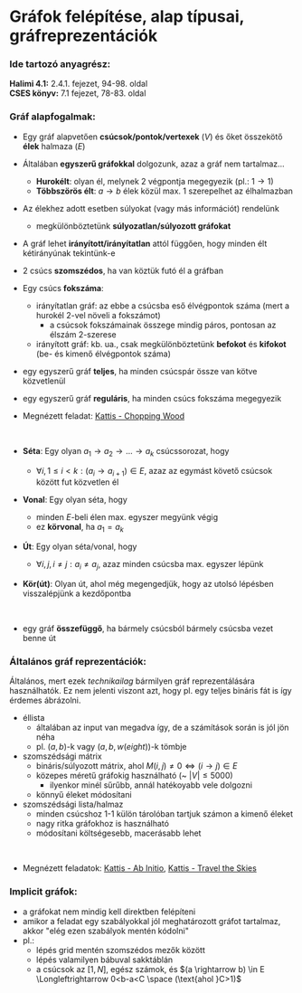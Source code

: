 # Gráfok felépítése, alap típusai, gráfreprezentációk

### Ide tartozó anyagrész:

**Halimi 4.1:** 2.4.1. fejezet, 94-98. oldal<br>
**CSES könyv:** 7.1 fejezet, 78-83. oldal

### Gráf alapfogalmak:

- Egy gráf alapvetően **csúcsok/pontok/vertexek** ($V$) és őket összekötő **élek** halmaza ($E$)
- Általában **egyszerű gráfokkal** dolgozunk, azaz a gráf nem tartalmaz...
    - **Hurokélt**: olyan él, melynek 2 végpontja megegyezik (pl.: $1 \rightarrow 1$)
    - **Többszörös élt**: $a \rightarrow b$ élek közül max. 1 szerepelhet az élhalmazban
- Az élekhez adott esetben súlyokat (vagy más információt) rendelünk
    - megkülönböztetünk **súlyozatlan/súlyozott gráfokat**
- A gráf lehet **irányított/irányítatlan** attól függően, hogy minden élt kétirányúnak tekintünk-e
- 2 csúcs **szomszédos**, ha van köztük futó él a gráfban
- Egy csúcs **fokszáma**:
    - irányítatlan gráf: az ebbe a csúcsba eső élvégpontok száma (mert a hurokél 2-vel növeli a fokszámot)
        - a csúcsok fokszámainak összege mindig páros, pontosan az élszám 2-szerese
    - irányított gráf: kb. ua., csak megkülönböztetünk **befokot** és **kifokot** (be- és kimenő élvégpontok száma)
- egy egyszerű gráf **teljes**, ha minden csúcspár össze van kötve közvetlenül
- egy egyszerű gráf **reguláris**, ha minden csúcs fokszáma megegyezik

- Megnézett feladat: 
[Kattis - Chopping Wood](https://open.kattis.com/problems/chopwood)

<br>

- **Séta**: Egy olyan $a_1 \rightarrow a_2 \rightarrow ... \rightarrow a_k$ csúcssorozat, hogy
    - $\forall i, 1 \le i \lt k: (a_i \rightarrow a_{i+1}) \in E$, azaz az egymást követő csúcsok között fut közvetlen él

- **Vonal**: Egy olyan séta, hogy
    - minden $E$-beli élen max. egyszer megyünk végig
    - ez **körvonal**, ha $a_1 = a_k$

- **Út**: Egy olyan séta/vonal, hogy
    - $\forall i, j,  i \ne j: a_i \ne a_j$, azaz minden csúcsba max. egyszer lépünk

- **Kör(út)**: Olyan út, ahol még megengedjük, hogy az utolsó lépésben visszalépjünk a kezdőpontba

<br>

- egy gráf **összefüggő**, ha bármely csúcsból bármely csúcsba vezet benne út

### Általános gráf reprezentációk:

Általános, mert ezek *technikailag* bármilyen gráf reprezentálására használhatók. Ez nem jelenti viszont azt, hogy pl. egy teljes bináris fát is így érdemes ábrázolni.

- éllista
    - általában az input van megadva így, de a számítások során is jól jön néha
    - pl. $(a, b)$-k vagy $(a, b, w(eight) )$-k tömbje
- szomszédsági mátrix
    - bináris/súlyozott mátrix, ahol $M(i, j) \ne 0 \Longleftrightarrow (i \rightarrow j) \in E$
    - közepes méretű gráfokig használható (~ $|V| \le 5000$)
        - ilyenkor minél sűrűbb, annál hatékoyabb vele dolgozni
    - könnyű éleket módosítani
- szomszédsági lista/halmaz
    - minden csúcshoz 1-1 külön tárolóban tartjuk számon a kimenő éleket
    - nagy ritka gráfokhoz is használható
    - módosítani költségesebb, macerásabb lehet

<br>

- Megnézett feladatok: 
[Kattis - Ab Initio](https://open.kattis.com/problems/abinitio), 
[Kattis - Travel the Skies](https://open.kattis.com/problems/traveltheskies)

### Implicit gráfok:

- a gráfokat nem mindig kell direktben felépíteni
- amikor a feladat egy szabályokkal jól meghatározott gráfot tartalmaz, akkor "elég ezen szabályok mentén kódolni"
- pl.:
    - lépés grid mentén szomszédos mezők között
    - lépés valamilyen bábuval sakktáblán
    - a csúcsok az $[1, N]$, egész számok, és $(a \rightarrow b) \in E \Longleftrightarrow 0<b-a<C \space (\text{ahol }C>1)$
